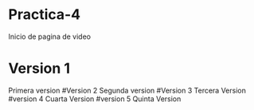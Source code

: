 # Practica-4
Inicio de pagina de video
# Version 1
Primera version
#Version 2
Segunda version
#Version 3
Tercera Version
#version 4
Cuarta Version
#version 5
Quinta Version
